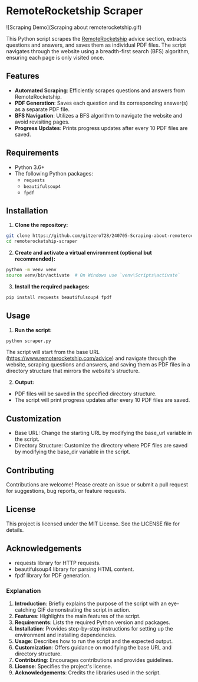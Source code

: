 # RemoteRocketship Scraper

![Scraping Demo](Scraping about remoterocketship.gif)

This Python script scrapes the [RemoteRocketship](https://www.remoterocketship.com/advice) advice section, extracts questions and answers, and saves them as individual PDF files. The script navigates through the website using a breadth-first search (BFS) algorithm, ensuring each page is only visited once.

## Features

- **Automated Scraping**: Efficiently scrapes questions and answers from RemoteRocketship.
- **PDF Generation**: Saves each question and its corresponding answer(s) as a separate PDF file.
- **BFS Navigation**: Utilizes a BFS algorithm to navigate the website and avoid revisiting pages.
- **Progress Updates**: Prints progress updates after every 10 PDF files are saved.

## Requirements

- Python 3.6+
- The following Python packages:
  - `requests`
  - `beautifulsoup4`
  - `fpdf`

## Installation

1. **Clone the repository:**

```bash
git clone https://github.com/gitzero728/240705-Scraping-about-remoterocketship.git
cd remoterocketship-scraper
```

2. **Create and activate a virtual environment (optional but recommended):**

```bash
python -m venv venv
source venv/bin/activate  # On Windows use `venv\Scripts\activate`
```

3. **Install the required packages:**

```bash
pip install requests beautifulsoup4 fpdf
```

## Usage

1. **Run the script:**

```bash
python scraper.py
```

The script will start from the base URL (https://www.remoterocketship.com/advice) and navigate through the website, scraping questions and answers, and saving them as PDF files in a directory structure that mirrors the website's structure.

2. **Output:**

- PDF files will be saved in the specified directory structure.
- The script will print progress updates after every 10 PDF files are saved.

## Customization

- Base URL: Change the starting URL by modifying the base_url variable in the script.
- Directory Structure: Customize the directory where PDF files are saved by modifying the base_dir variable in the script.

## Contributing

Contributions are welcome! Please create an issue or submit a pull request for suggestions, bug reports, or feature requests.

## License

This project is licensed under the MIT License. See the LICENSE file for details.

## Acknowledgements

- requests library for HTTP requests.
- beautifulsoup4 library for parsing HTML content.
- fpdf library for PDF generation.

### Explanation

1. **Introduction**: Briefly explains the purpose of the script with an eye-catching GIF demonstrating the script in action.
2. **Features**: Highlights the main features of the script.
3. **Requirements**: Lists the required Python version and packages.
4. **Installation**: Provides step-by-step instructions for setting up the environment and installing dependencies.
5. **Usage**: Describes how to run the script and the expected output.
6. **Customization**: Offers guidance on modifying the base URL and directory structure.
7. **Contributing**: Encourages contributions and provides guidelines.
8. **License**: Specifies the project's license.
9. **Acknowledgements**: Credits the libraries used in the script.
